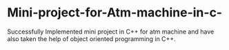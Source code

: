 # Mini-project-for-Atm-machine-in-c-
Successfully Implemented mini project in C++ for atm machine and have also taken the help of object oriented programming in C++.
